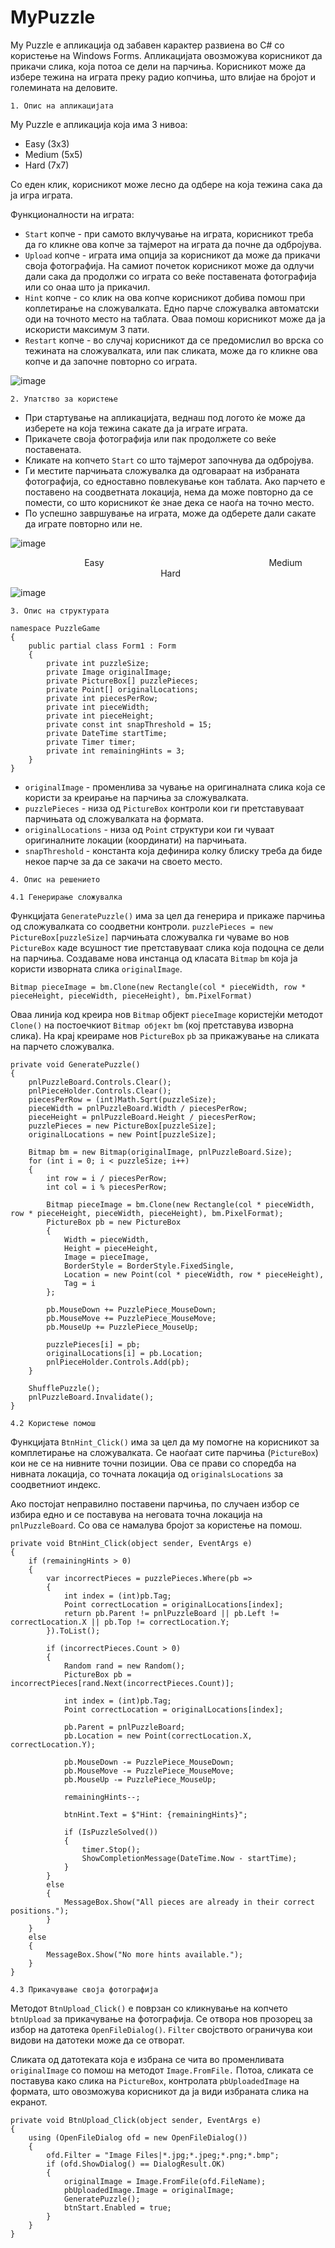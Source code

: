 # MyPuzzle

My Puzzle е апликација од забавен карактер развиена во C# со користење на Windows Forms. Апликацијата овозможува корисникот да прикачи слика, која потоа се дели на парчиња. Корисникот може да избере тежина на играта преку радио копчиња, што влијае на бројот и големината на деловите.

`1. Опис на апликацијата`

My Puzzle е апликација која има 3 нивоа:
* Easy (3x3)
* Medium (5x5)
* Hard (7x7)

Со еден клик, корисникот може лесно да одбере на која тежина сака да ја игра играта.

Функционалности на играта:
* `Start` копче - при самото вклучување на играта, корисникот треба да го кликне ова копче за тајмерот на играта да почне да одбројува.
* `Upload` копче - играта има опција за корисникот да може да прикачи своја фотографија. На самиот почеток корисникот може да одлучи дали сака да продолжи со играта со веќе поставената фотографија или со онаа што ја прикачил.
* `Hint` копче - со клик на ова копче корисникот добива помош при коплетирање на сложувалката. Едно парче сложувалка автоматски оди на точното место на таблата. Оваа помош корисникот може да ја искористи максимум 3 пати.
* `Restart` копче - во случај корисникот да се предомислил во врска со тежината на сложувалката, или пак сликата, може да го кликне ова копче и да започне повторно со играта.

![image](https://github.com/agavevska/My-Puzzle/assets/138719425/12ecf722-bdf2-423e-b088-c7a5e63df2d8)

`2. Упатство за користење`

- При стартување на апликацијата, веднаш под логото ќе може да изберете на која тежина сакате да ја играте играта.
- Прикачeте своја фотографија или пак продолжете со веќе поставената.
- Кликате на копчето `Start` со што тајмерот започнува да одбројува.
- Ги местите парчињата сложувалка да одговараат на избраната фотографија, со едноставно повлекување кон таблата. Ако парчето е поставено на соодветната локација, нема да може повторно да се помести, со што корисникот ќе знае дека се наоѓа на точно место.
- По успешно завршување на играта, може да одберете дали сакате да играте повторно или не.

![image](https://github.com/agavevska/My-Puzzle/assets/138719425/ed9a9e91-b743-4287-8e5b-837bc240f1da)

&nbsp;&nbsp;&nbsp;&nbsp;&nbsp;&nbsp;&nbsp;&nbsp;&nbsp;&nbsp;&nbsp;&nbsp;&nbsp;&nbsp;&nbsp;&nbsp;&nbsp;&nbsp;&nbsp;&nbsp;&nbsp;&nbsp;&nbsp;&nbsp;&nbsp;&nbsp;&nbsp;&nbsp;&nbsp;&nbsp;Easy&nbsp;&nbsp;&nbsp;&nbsp;&nbsp;&nbsp;&nbsp;&nbsp;&nbsp;&nbsp;&nbsp;&nbsp;&nbsp;&nbsp;&nbsp;&nbsp;&nbsp;&nbsp;&nbsp;&nbsp;&nbsp;&nbsp;&nbsp;&nbsp;&nbsp;&nbsp;&nbsp;&nbsp;&nbsp;&nbsp;&nbsp;&nbsp;&nbsp;&nbsp;&nbsp;&nbsp;&nbsp;&nbsp;&nbsp;&nbsp;&nbsp;&nbsp;&nbsp;&nbsp;&nbsp;&nbsp;&nbsp;&nbsp;&nbsp;&nbsp;&nbsp;&nbsp;&nbsp;&nbsp;&nbsp;&nbsp;&nbsp;&nbsp;&nbsp;&nbsp;&nbsp;&nbsp;&nbsp;&nbsp;&nbsp;&nbsp;&nbsp;Medium&nbsp;&nbsp;&nbsp;&nbsp;&nbsp;&nbsp;&nbsp;&nbsp;&nbsp;&nbsp;&nbsp;&nbsp;&nbsp;&nbsp;&nbsp;&nbsp;&nbsp;&nbsp;&nbsp;&nbsp;&nbsp;&nbsp;&nbsp;&nbsp;&nbsp;&nbsp;&nbsp;&nbsp;&nbsp;&nbsp;&nbsp;&nbsp;&nbsp;&nbsp;&nbsp;&nbsp;&nbsp;&nbsp;&nbsp;&nbsp;&nbsp;&nbsp;&nbsp;&nbsp;&nbsp;&nbsp;&nbsp;&nbsp;&nbsp;&nbsp;&nbsp;&nbsp;&nbsp;&nbsp;&nbsp;&nbsp;&nbsp;&nbsp;&nbsp;&nbsp;&nbsp;&nbsp;&nbsp;&nbsp;&nbsp;&nbsp;&nbsp;&nbsp;&nbsp;&nbsp;Hard

![image](https://github.com/agavevska/My-Puzzle/assets/138719425/6cfb03c0-4537-4953-aee2-1b9ea596e07f)

`3. Опис на структурата`

```
namespace PuzzleGame
{
    public partial class Form1 : Form
    {
        private int puzzleSize;
        private Image originalImage;
        private PictureBox[] puzzlePieces;
        private Point[] originalLocations;
        private int piecesPerRow;
        private int pieceWidth;
        private int pieceHeight;
        private const int snapThreshold = 15;
        private DateTime startTime;
        private Timer timer;
        private int remainingHints = 3;
    }
}
```


* `originalImage` - променлива за чување на оригиналната слика која се користи за креирање на парчиња за сложувалката.
* `puzzlePieces` - низа од `PictureBox` контроли кои ги претставуваат парчињата од сложувалката на формата.
* `originalLocations` - низа од `Point` структури кои ги чуваат оригиналните локации (координати) на парчињата.
* `snapThreshold` - константа која дефинира колку блиску треба да биде некое парче за да се закачи на своето место.


`4. Опис на решението`

`4.1 Генерирање сложувалка`

Функцијата `GeneratePuzzle()` има за цел да генерира и прикаже парчиња од сложувалката со соодветни контроли. `puzzlePieces = new PictureBox[puzzleSize]` парчињата сложувалка ги чуваме во нов `PictureBox` каде всушност тие претставуваат слика која подоцна се дели на парчиња. Создаваме нова инстанца од класата `Bitmap` `bm` која ја користи изворната слика `originalImage`. 

`Bitmap pieceImage = bm.Clone(new Rectangle(col * pieceWidth, row * pieceHeight, pieceWidth, pieceHeight), bm.PixelFormat)` 

Oваа линија код креира нов `Bitmap` објект `pieceImage` користејќи методот `Clone()` на постоечкиот `Bitmap објект` `bm` (кој претставува изворна слика). На крај креираме нов `PictureBox` `pb` за прикажување на сликата на парчето сложувалка. 

```
private void GeneratePuzzle()
{
    pnlPuzzleBoard.Controls.Clear();
    pnlPieceHolder.Controls.Clear();
    piecesPerRow = (int)Math.Sqrt(puzzleSize);
    pieceWidth = pnlPuzzleBoard.Width / piecesPerRow;
    pieceHeight = pnlPuzzleBoard.Height / piecesPerRow;
    puzzlePieces = new PictureBox[puzzleSize];
    originalLocations = new Point[puzzleSize];

    Bitmap bm = new Bitmap(originalImage, pnlPuzzleBoard.Size);
    for (int i = 0; i < puzzleSize; i++)
    {
        int row = i / piecesPerRow;
        int col = i % piecesPerRow;

        Bitmap pieceImage = bm.Clone(new Rectangle(col * pieceWidth, row * pieceHeight, pieceWidth, pieceHeight), bm.PixelFormat);
        PictureBox pb = new PictureBox
        {
            Width = pieceWidth,
            Height = pieceHeight,
            Image = pieceImage,
            BorderStyle = BorderStyle.FixedSingle,
            Location = new Point(col * pieceWidth, row * pieceHeight),
            Tag = i
        };

        pb.MouseDown += PuzzlePiece_MouseDown;
        pb.MouseMove += PuzzlePiece_MouseMove;
        pb.MouseUp += PuzzlePiece_MouseUp;

        puzzlePieces[i] = pb;
        originalLocations[i] = pb.Location;
        pnlPieceHolder.Controls.Add(pb);
    }

    ShufflePuzzle();
    pnlPuzzleBoard.Invalidate();
}
```


`4.2 Користење помош`

Функцијата `BtnHint_Click()` има за цел да му помогне на корисникот за комплетирање на сложувалката. Се наоѓаат сите парчиња (`PictureBox`) кои не се на нивните точни позиции. Ова се прави со споредба на нивната локација, со точната локација од `originalsLocations` за соодветниот индекс.

Ако постојат неправилно поставени парчиња, по случаен избор се избира едно и се поставува на неговата точна локација на `pnlPuzzleBoard`. Со ова се намалува бројот за користење на помош.

```
private void BtnHint_Click(object sender, EventArgs e)
{
    if (remainingHints > 0)
    {
        var incorrectPieces = puzzlePieces.Where(pb =>
        {
            int index = (int)pb.Tag;
            Point correctLocation = originalLocations[index];
            return pb.Parent != pnlPuzzleBoard || pb.Left != correctLocation.X || pb.Top != correctLocation.Y;
        }).ToList();

        if (incorrectPieces.Count > 0)
        {
            Random rand = new Random();
            PictureBox pb = incorrectPieces[rand.Next(incorrectPieces.Count)];

            int index = (int)pb.Tag;
            Point correctLocation = originalLocations[index];

            pb.Parent = pnlPuzzleBoard;
            pb.Location = new Point(correctLocation.X, correctLocation.Y);

            pb.MouseDown -= PuzzlePiece_MouseDown;
            pb.MouseMove -= PuzzlePiece_MouseMove;
            pb.MouseUp -= PuzzlePiece_MouseUp;

            remainingHints--;

            btnHint.Text = $"Hint: {remainingHints}";

            if (IsPuzzleSolved())
            {
                timer.Stop();
                ShowCompletionMessage(DateTime.Now - startTime);
            }
        }
        else
        {
            MessageBox.Show("All pieces are already in their correct positions.");
        }
    }
    else
    {
        MessageBox.Show("No more hints available.");
    }
}
```


`4.3 Прикачување своја фотографија`

Методот `BtnUpload_Click()` е поврзан со кликнување на копчето `btnUpload` за прикачување на фотографија. Се отвора нов прозорец за избор на датотека `OpenFileDialog()`. `Filter` својството ограничува кои видови на датотеки може да се отворат.

Сликата од датотеката која е избрана се чита во променливата `originalImage` со помош на методот `Image.FromFile.` Потоа, сликата се поставува како слика на `PictureBox`, контролата `pbUploadedImage` на формата, што овозможува корисникот да ја види избраната слика на екранот.

```
private void BtnUpload_Click(object sender, EventArgs e)
{
    using (OpenFileDialog ofd = new OpenFileDialog())
    {
        ofd.Filter = "Image Files|*.jpg;*.jpeg;*.png;*.bmp";
        if (ofd.ShowDialog() == DialogResult.OK)
        {
            originalImage = Image.FromFile(ofd.FileName);
            pbUploadedImage.Image = originalImage;
            GeneratePuzzle();
            btnStart.Enabled = true;
        }
    }
}
```










